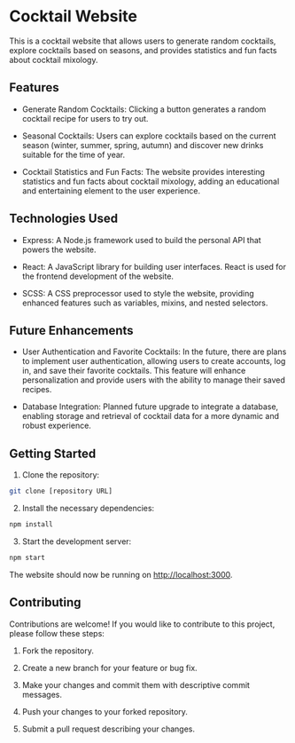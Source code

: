 # Cocktail Website

This is a cocktail website that allows users to generate random cocktails, explore cocktails based on seasons, and provides statistics and fun facts about cocktail mixology.

## Features

- Generate Random Cocktails: Clicking a button generates a random cocktail recipe for users to try out.

- Seasonal Cocktails: Users can explore cocktails based on the current season (winter, summer, spring, autumn) and discover new drinks suitable for the time of year.

- Cocktail Statistics and Fun Facts: The website provides interesting statistics and fun facts about cocktail mixology, adding an educational and entertaining element to the user experience.

## Technologies Used

- Express: A Node.js framework used to build the personal API that powers the website.

- React: A JavaScript library for building user interfaces. React is used for the frontend development of the website.

- SCSS: A CSS preprocessor used to style the website, providing enhanced features such as variables, mixins, and nested selectors.

## Future Enhancements
- User Authentication and Favorite Cocktails: In the future, there are plans to implement user authentication, allowing users to create accounts, log in, and save their favorite cocktails. This feature will enhance personalization and provide users with the ability to manage their saved recipes.

- Database Integration: Planned future upgrade to integrate a database, enabling storage and retrieval of cocktail data for a more dynamic and robust experience.

## Getting Started

1. Clone the repository:
```bash
git clone [repository URL]
```

2. Install the necessary dependencies:
```bash
npm install  
```

3. Start the development server:
```bash 
npm start
```
The website should now be running on [http://localhost:3000](http://localhost:3000).

## Contributing

Contributions are welcome! If you would like to contribute to this project, please follow these steps:

1. Fork the repository.

2. Create a new branch for your feature or bug fix.

3. Make your changes and commit them with descriptive commit messages.

4. Push your changes to your forked repository.

5. Submit a pull request describing your changes.


